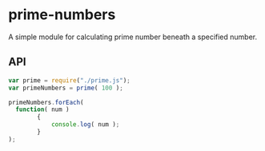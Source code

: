 prime-numbers
=============

A simple module for calculating prime number beneath a specified number.

## API

``` js
var prime = require("./prime.js");
var primeNumbers = prime( 100 );

primeNumbers.forEach(
  function( num )
		{
			console.log( num );
		}
);
```

